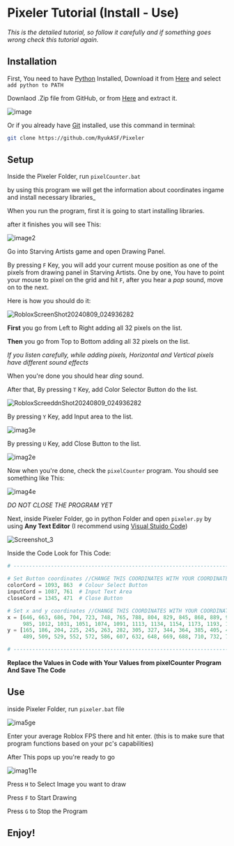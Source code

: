 # Pixeler Tutorial (Install - Use)

_This is the detailed tutorial, so follow it carefully and if something goes wrong check this tutorial again._

## Installation

First, You need to have [Python](https://www.python.org) Installed, Download it from [Here](https://www.python.org/downloads/) and select `add python to PATH`

Downlaod .Zip file from GitHub, or from [Here](https://github.com/RyukASF/Pixeler/archive/refs/heads/main.zip)
and extract it.

![image](https://github.com/user-attachments/assets/dfa8a6cc-aacb-4654-bb25-e0814613261d)

Or if you already have [Git](https://git-scm.com/downloads) installed, use this command in terminal:

```bash
git clone https://github.com/RyukASF/Pixeler
```

## Setup

Inside the Pixeler Folder, run `pixelCounter.bat`

by using this program we will get the information about coordinates ingame and install necessary libraries_

When you run the program, first it is going to start installing libraries.

after it finishes you will see This:

![image2](https://github.com/user-attachments/assets/ed3d4082-b066-4a11-8ac2-a41446e1d77e)

Go into Starving Artists game and open Drawing Panel.

By pressing `F` Key, you will add your current mouse position as one of the pixels from drawing panel in Starving Artists.
One by one, You have to point your mouse to pixel on the grid and hit `F`, after you hear a _pop_ sound, move on to the next.

Here is how you should do it:

![RobloxScreenShot20240809_024936282](https://github.com/user-attachments/assets/fa5e4cdf-57aa-4f1d-b2b6-a18777138f51)

**First** you go from Left to Right adding all 32 pixels on the list.

**Then** you go from Top to Bottom adding all 32 pixels on the list.

_If you listen carefully, while adding pixels, Horizontal and Vertical pixels have different sound effects_

When you're done you should hear _ding_ sound.

After that, By pressing `T` Key, add Color Selector Button do the list.

![RobloxScreeddnShot20240809_024936282](https://github.com/user-attachments/assets/04bb4299-355e-4d8b-a969-a38b968626d9)

By pressing `Y` Key, add Input area to the list.

![imag3e](https://github.com/user-attachments/assets/21321ce9-c9a8-400e-814a-4ef97cb85c89)

By pressing `U` Key, add Close Button to the list.

![imag2e](https://github.com/user-attachments/assets/da16f7f1-3e3b-4bb9-8f13-6490fc837bc0)

Now when you're done, check the `pixelCounter` program. You should see something like This:

![imag4e](https://github.com/user-attachments/assets/51a62b1c-bdd0-4d77-bbb8-b99dad6f3087)

_DO NOT CLOSE THE PROGRAM YET_

Next, inside Pixeler Folder, go in python Folder and open `pixeler.py` by using **Any Text Editor** (I recommend using [Visual Stuido Code](https://code.visualstudio.com))

![Screenshot_3](https://github.com/user-attachments/assets/adc8ce53-b3c3-45ac-84ac-3fd6406666d9)

Inside the Code Look for This Code:

```python
# ----------------------------------------------------------------------------------------------------------------------

# Set Button coordinates //CHANGE THIS COORDINATES WITH YOUR COORDINATES (By using PixelCounter.py)
colorCord = 1093, 863  # Colour Select Button
inputCord = 1087, 761  # Input Text Area
closeCord = 1345, 471  # Close Button

# Set x and y coordinates //CHANGE THIS COORDINATES WITH YOUR COORDINATES (By using PixelCounter.py)
x = [646, 663, 686, 704, 723, 748, 765, 788, 804, 829, 845, 868, 889, 908, 931, 951, 969,
     985, 1012, 1031, 1051, 1074, 1091, 1113, 1134, 1154, 1173, 1193, 1214, 1235, 1255, 1273]
y = [165, 186, 204, 225, 245, 263, 282, 305, 327, 344, 364, 385, 405, 428, 444, 470,
     489, 509, 529, 552, 572, 586, 607, 632, 648, 669, 688, 710, 732, 755, 769, 793]

# ----------------------------------------------------------------------------------------------------------------------
```

**Replace the Values in Code with Your Values from pixelCounter Program And Save The Code** 

## Use

inside Pixeler Folder, run `pixeler.bat` file

![ima5ge](https://github.com/user-attachments/assets/f3ad7c57-15e9-4845-a4e0-d7ef9a74e4bc)

Enter your average Roblox FPS there and hit enter. (this is to make sure that program functions based on your pc's capabilities)

After This pops up you're ready to go

![imag11e](https://github.com/user-attachments/assets/f33ed3c7-2ec8-4fe2-bea0-935515b5fe72)

Press `H` to Select Image you want to draw

Press `F` to Start Drawing

Press `G` to Stop the Program

## Enjoy!
